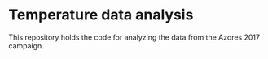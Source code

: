 # Temperature data analysis

This repository holds the code for analyzing the data from the Azores 2017 campaign.
